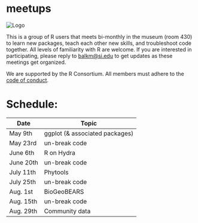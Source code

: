 # meetups

![Logo](https://user-images.githubusercontent.com/6617332/43475741-af31228c-94c4-11e8-8f3b-d24fa4f14f98.jpeg)

This is a group of R users that meets bi-monthly in the museum (room 430) to learn new packages, teach each other new skills, and troubleshoot code together. All levels of familiarity with R are welcome. If you are interested in participating, please reply to [balkm@si.edu](balkm@si.edu) to get updates as these meetings get organized.

We are supported by the R Consortium. All members must adhere to the [code of conduct](https://wiki.r-consortium.org/view/R_Consortium_and_the_R_Community_Code_of_Conduct).

# Schedule:
| Date | Topic|
|----|----|
| May 9th | ggplot (& associated packages) |
| May 23rd | un-break code |
| June 6th | R on Hydra |
| June 20th | un-break code |
| July 11th | Phytools |
| July 25th | un-break code |
| Aug. 1st | BioGeoBEARS |
| Aug. 15th | un-break code |
| Aug. 29th | Community data |
